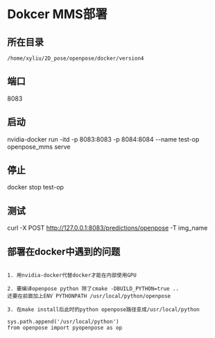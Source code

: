 # Dokcer MMS部署 

## 所在目录 
    /home/xyliu/2D_pose/openpose/docker/version4 

## 端口
8083 

## 启动
nvidia-docker run -itd -p 8083:8083 -p 8084:8084 --name test-op openpose_mms serve

## 停止 
docker stop test-op 

## 测试
curl -X POST http://127.0.0.1:8083/predictions/openpose -T img_name 

## 部署在docker中遇到的问题
```

1. 用nvidia-docker代替docker才能在内部使用GPU

2. 要编译openpose python 除了cmake -DBUILD_PYTHON=true ..
还要在前面加上ENV PYTHONPATH /usr/local/python/openpose

3. 在make install后此时的python openpose路径变成/usr/local/python

sys.path.append('/usr/local/python')
from openpose import pyopenpose as op


```